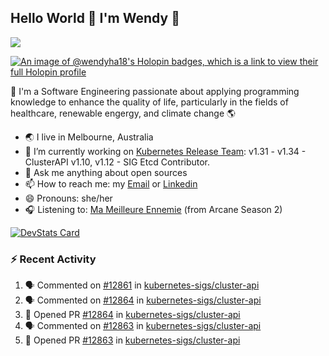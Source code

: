 ## Hello World 👋 I'm Wendy 🧃 
![](https://komarev.com/ghpvc/?username=wendy-ha18)

[![An image of @wendyha18's Holopin badges, which is a link to view their full Holopin profile](https://holopin.me/wendyha18)](https://holopin.io/@wendyha18)

🌱 I'm a Software Engineering passionate about applying programming knowledge to enhance the quality of life, particularly in the fields of healthcare, renewable engergy, and climate change 🌎

- 🌏 I live in Melbourne, Australia
- 🔭 I’m currently working on [Kubernetes Release Team](https://github.com/kubernetes/sig-release/tree/master): v1.31 - v1.34 - ClusterAPI v1.10, v1.12 - SIG Etcd Contributor.
- 💬 Ask me anything about open sources
- 📫 How to reach me: my [Email](mailto:wendyha.sut@gmail.com) or [Linkedin](https://www.linkedin.com/in/wendyha-sut/)
- 😄 Pronouns: she/her
- 🎧 Listening to: [Ma Meilleure Ennemie](https://www.youtube.com/watch?v=1F3OGIFnW1k) (from Arcane Season 2)

[![DevStats Card](https://devstats.me/?username=wendy-ha18)](https://github.com/wendy-ha18/devstats-card)

### :zap: Recent Activity

<!--START_SECTION:activity-->
1. 🗣 Commented on [#12861](https://github.com/kubernetes-sigs/cluster-api/issues/12861#issuecomment-3405713383) in [kubernetes-sigs/cluster-api](https://github.com/kubernetes-sigs/cluster-api)
2. 🗣 Commented on [#12864](https://github.com/kubernetes-sigs/cluster-api/pull/12864#issuecomment-3405608350) in [kubernetes-sigs/cluster-api](https://github.com/kubernetes-sigs/cluster-api)
3. 💪 Opened PR [#12864](undefined) in [kubernetes-sigs/cluster-api](https://github.com/kubernetes-sigs/cluster-api)
4. 🗣 Commented on [#12863](https://github.com/kubernetes-sigs/cluster-api/pull/12863#issuecomment-3405529574) in [kubernetes-sigs/cluster-api](https://github.com/kubernetes-sigs/cluster-api)
5. 💪 Opened PR [#12863](undefined) in [kubernetes-sigs/cluster-api](https://github.com/kubernetes-sigs/cluster-api)
<!--END_SECTION:activity-->
